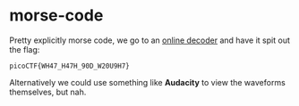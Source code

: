 # morse-code

Pretty explicitly morse code, we go to an [online decoder](https://morsecode.world/international/decoder/audio-decoder-adaptive.html) and have it spit out the flag:

```
picoCTF{WH47_H47H_90D_W20U9H7}
```

Alternatively we could use something like **Audacity** to view the waveforms themselves, but nah.
